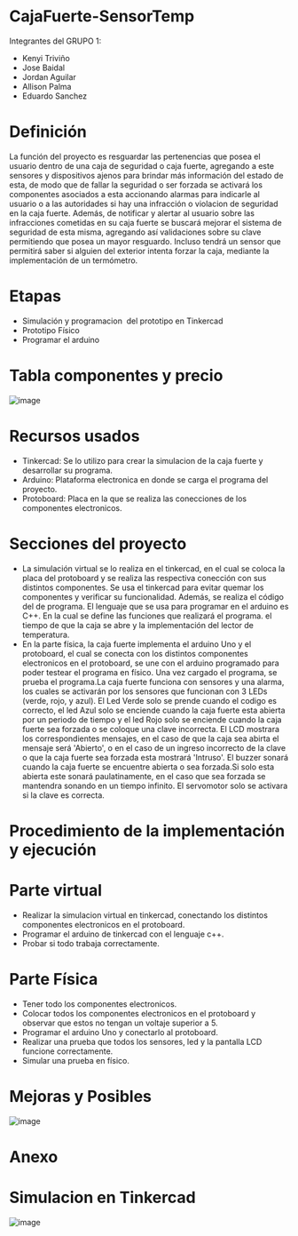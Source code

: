 # CajaFuerte-SensorTemp
Integrantes del GRUPO 1:
 - Kenyi Triviño
 - Jose Baidal
 - Jordan Aguilar
 - Allison Palma
 - Eduardo Sanchez
# Definición
La función del proyecto es resguardar las pertenencias que posea el usuario dentro de una caja de seguridad o caja fuerte, agregando a este sensores y dispositivos ajenos para brindar más información del estado de esta, de modo que de fallar la seguridad o ser forzada se activará los componentes asociados a esta accionando alarmas para indicarle al usuario o a las autoridades si hay una infracción o violacion de seguridad en la caja fuerte.
Además, de notificar y alertar al usuario sobre las infracciones cometidas en su caja fuerte se buscará mejorar el sistema de seguridad de esta misma, agregando así validaciones sobre su clave permitiendo que posea un mayor resguardo. Incluso tendrá un sensor que permitirá saber si alguien del exterior intenta forzar la caja, mediante la implementación de un termómetro.

# Etapas
- Simulación y programacion  del prototipo en Tinkercad
- Prototipo Físico
- Programar el arduino

# Tabla componentes y precio
![image](https://user-images.githubusercontent.com/119824390/217289670-cee70cc8-9b91-4616-b23f-ea26546dfc32.png)

# Recursos usados
- Tinkercad: Se lo utilizo para crear la simulacion de la caja  fuerte y desarrollar su programa.
- Arduino: Plataforma electronica en donde se carga el programa del proyecto.
- Protoboard: Placa en la que se realiza las conecciones de los componentes electronicos.

# Secciones del proyecto
- La simulación virtual se lo realiza en el tinkercad, en el cual se coloca la placa del protoboard y se realiza las respectiva conección con sus distintos componentes. Se usa el tinkercad para evitar quemar los componentes y verificar su funcionalidad. Además, se realiza el código del de programa. El lenguaje que se usa para programar en el arduino es C++. En la cual se define las funciones que realizará el programa. el tiempo de que la caja se abre y la implementación del lector de temperatura.
- En la parte física, la caja fuerte implementa el arduino Uno y el protoboard, el cual se conecta con los distintos componentes electronicos en el protoboard, se une con el arduino programado para poder testear el programa en físico. Una vez cargado el programa, se prueba el programa.La caja fuerte funciona con sensores y una alarma, los cuales se activarán por los sensores que funcionan con 3 LEDs (verde, rojo, y azul). El Led Verde solo se   prende cuando el codigo es correcto, el led Azul solo se enciende cuando la caja fuerte esta abierta por un periodo de tiempo y el led Rojo solo se enciende cuando la caja fuerte sea forzada o se  coloque una clave incorrecta. El LCD mostrara los correspondientes mensajes, en el caso de que la caja sea abirta el mensaje será 'Abierto', o en el caso de un ingreso incorrecto de la clave o que la caja fuerte sea forzada esta mostrará 'Intruso'. El buzzer sonará cuando la caja fuerte se encuentre abierta o sea forzada.Si solo esta abierta este sonará paulatinamente, en el caso que sea forzada se mantendra sonando en un tiempo infinito. El servomotor solo se activara si la clave es correcta.

# Procedimiento de la implementación y ejecución
  # Parte virtual
  - Realizar la simulacion virtual en tinkercad, conectando los distintos componentes electronicos en el protoboard.
  - Programar el arduino de tinkercad con el lenguaje c++.
  - Probar si todo trabaja correctamente.
  # Parte Física
  - Tener todo los componentes electronicos.
  - Colocar todos los componentes electronicos en el protoboard y observar que estos no tengan un voltaje superior a 5.
  - Programar el arduino Uno y conectarlo al protoboard.
  - Realizar una prueba que todos los sensores, led y la pantalla LCD funcione correctamente.
  - Simular una prueba en físico.
  
# Mejoras y Posibles 
![image](https://user-images.githubusercontent.com/119824390/217290559-2c8b07df-6729-4034-bd74-52d80ea63014.png)
# Anexo
 # Simulacion en Tinkercad
 ![image](https://user-images.githubusercontent.com/119824390/218364924-660a2c22-29a0-4e39-90bc-3c3172fdfee2.png)
















